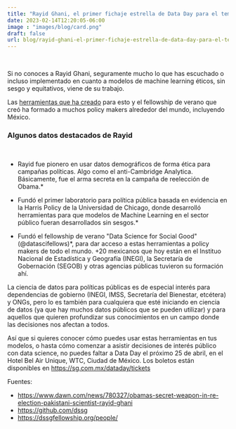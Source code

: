 ```yaml
---
title: "Rayid Ghani, el primer fichaje estrella de Data Day para el tema de Data for Public Policy."
date: 2023-02-14T12:20:05-06:00
image : "images/blog/card.png"
draft: false
url: blog/rayid-ghani-el-primer-fichaje-estrella-de-data-day-para-el-tema-de-data-for-public policy
---
```


<center>
<img src="/dataday/images/blog/rayid-ghani.png" alt="" class="img-fluid">
</center>

<br>

Si no conoces a Rayid Ghani, seguramente mucho lo que has escuchado o incluso implementado en cuanto a modelos de machine learning éticos, sin sesgo y equitativos, viene de su trabajo.

Las [herramientas que ha creado](https://github.com/dssg) para esto y el fellowship de verano que creó ha formado a muchos policy makers alrededor del mundo, incluyendo México.

### Algunos datos destacados de Rayid

<br>



* Rayid fue pionero en usar datos demográficos de forma ética para campañas políticas. Algo como el anti-Cambridge Analytica. Básicamente, fue el arma secreta en la campaña de reelección de Obama.*

* Fundó el primer laboratorio para política pública basada en evidencia en la Harris Policy de la Universidad de Chicago, donde desarrolló herramientas para que modelos de Machine Learning en el sector público fueran desarrollados sin sesgos.*

* Fundó el fellowship de verano "Data Science for Social Good" (@datascifellows)*,  para dar acceso a estas herramientas a policy makers de todo el mundo. +20 mexicanos que hoy están en el Instituo Nacional de Estadística y Geografía (INEGI), la Secretaría de Gobernación (SEGOB) y otras agencias públicas tuvieron su formación ahí.


La ciencia de datos para políticas públicas es de especial interés para dependencias de gobierno (INEGI, IMSS, Secretaría del Bienestar, etcétera) y ONGs, pero lo es también para cualquiera que esté iniciando en ciencia de datos (ya que hay muchos datos públicos que se pueden utilizar) y para aquellos que quieren profundizar sus conocimientos en un campo donde las decisiones nos afectan a todos.

Así que si quieres conocer cómo puedes usar estas herramientas en tus modelos, o hasta cómo comenzar a asistir decisiones de interés público con data science, no puedes faltar a Data Day el próximo 25 de abril, en el Hotel Bel Air Unique, WTC, Ciudad de México. Los boletos están disponibles en https://sg.com.mx/dataday/tickets


Fuentes:

* https://www.dawn.com/news/780327/obamas-secret-weapon-in-re-election-pakistani-scientist-rayid-ghani
* https://github.com/dssg
* https://dssgfellowship.org/people/
